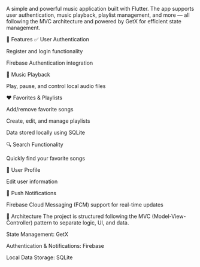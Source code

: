 A simple and powerful music application built with Flutter. The app supports user authentication, music playback, playlist management, and more — all following the MVC architecture and powered by GetX for efficient state management.

📱 Features
✅ User Authentication

Register and login functionality

Firebase Authentication integration

🎵 Music Playback

Play, pause, and control local audio files

❤️ Favorites & Playlists

Add/remove favorite songs

Create, edit, and manage playlists

Data stored locally using SQLite

🔍 Search Functionality

Quickly find your favorite songs

👤 User Profile

Edit user information

🔔 Push Notifications

Firebase Cloud Messaging (FCM) support for real-time updates

🧱 Architecture
The project is structured following the MVC (Model-View-Controller) pattern to separate logic, UI, and data.

State Management: GetX

Authentication & Notifications: Firebase

Local Data Storage: SQLite

